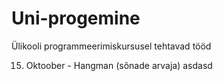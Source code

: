 # Uni-progemine
Ülikooli programmeerimiskursusel tehtavad tööd

15. Oktoober - Hangman (sõnade arvaja)
asdasd
